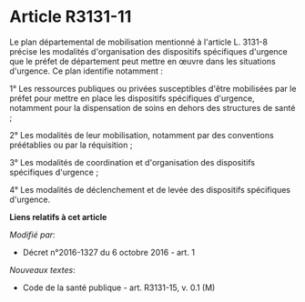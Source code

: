 # Article R3131-11

Le plan départemental de mobilisation mentionné à l'article L. 3131-8 précise les modalités d'organisation des dispositifs
spécifiques d'urgence que le préfet de département peut mettre en œuvre dans les situations d'urgence. Ce plan identifie
notamment : 

1° Les ressources publiques ou privées susceptibles d'être mobilisées par le préfet pour mettre en place les dispositifs
spécifiques d'urgence, notamment pour la dispensation de soins en dehors des structures de santé ; 

2° Les modalités de leur mobilisation, notamment par des conventions préétablies ou par la réquisition ; 

3° Les modalités de coordination et d'organisation des dispositifs spécifiques d'urgence ; 

4° Les modalités de déclenchement et de levée des dispositifs spécifiques d'urgence.

**Liens relatifs à cet article**

_Modifié par_:

  - Décret n°2016-1327 du 6 octobre 2016 - art. 1

_Nouveaux textes_:

  - Code de la santé publique - art. R3131-15, v. 0.1 (M)

